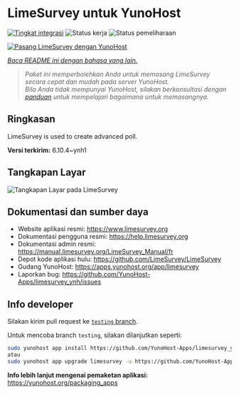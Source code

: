 <!--
N.B.: README ini dibuat secara otomatis oleh <https://github.com/YunoHost/apps/tree/master/tools/readme_generator>
Ini TIDAK boleh diedit dengan tangan.
-->

# LimeSurvey untuk YunoHost

[![Tingkat integrasi](https://apps.yunohost.org/badge/integration/limesurvey)](https://ci-apps.yunohost.org/ci/apps/limesurvey/)
![Status kerja](https://apps.yunohost.org/badge/state/limesurvey)
![Status pemeliharaan](https://apps.yunohost.org/badge/maintained/limesurvey)

[![Pasang LimeSurvey dengan YunoHost](https://install-app.yunohost.org/install-with-yunohost.svg)](https://install-app.yunohost.org/?app=limesurvey)

*[Baca README ini dengan bahasa yang lain.](./ALL_README.md)*

> *Paket ini memperbolehkan Anda untuk memasang LimeSurvey secara cepat dan mudah pada server YunoHost.*  
> *Bila Anda tidak mempunyai YunoHost, silakan berkonsultasi dengan [panduan](https://yunohost.org/install) untuk mempelajari bagaimana untuk memasangnya.*

## Ringkasan

LimeSurvey is used to create advanced poll.


**Versi terkirim:** 6.10.4~ynh1

## Tangkapan Layar

![Tangkapan Layar pada LimeSurvey](./doc/screenshots/create_html_statistic_screen.png)

## Dokumentasi dan sumber daya

- Website aplikasi resmi: <https://www.limesurvey.org>
- Dokumentasi pengguna resmi: <https://help.limesurvey.org>
- Dokumentasi admin resmi: <https://manual.limesurvey.org/LimeSurvey_Manual/fr>
- Depot kode aplikasi hulu: <https://github.com/LimeSurvey/LimeSurvey>
- Gudang YunoHost: <https://apps.yunohost.org/app/limesurvey>
- Laporkan bug: <https://github.com/YunoHost-Apps/limesurvey_ynh/issues>

## Info developer

Silakan kirim pull request ke [`testing` branch](https://github.com/YunoHost-Apps/limesurvey_ynh/tree/testing).

Untuk mencoba branch `testing`, silakan dilanjutkan seperti:

```bash
sudo yunohost app install https://github.com/YunoHost-Apps/limesurvey_ynh/tree/testing --debug
atau
sudo yunohost app upgrade limesurvey -u https://github.com/YunoHost-Apps/limesurvey_ynh/tree/testing --debug
```

**Info lebih lanjut mengenai pemaketan aplikasi:** <https://yunohost.org/packaging_apps>
